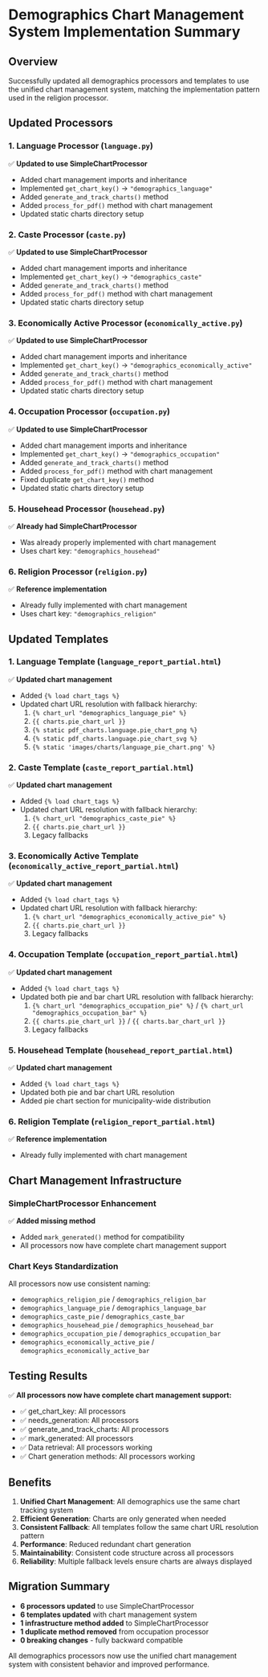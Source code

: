# Demographics Chart Management System Implementation Summary

## Overview
Successfully updated all demographics processors and templates to use the unified chart management system, matching the implementation pattern used in the religion processor.

## Updated Processors

### 1. Language Processor (`language.py`)
✅ **Updated to use SimpleChartProcessor**
- Added chart management imports and inheritance
- Implemented `get_chart_key()` → `"demographics_language"`
- Added `generate_and_track_charts()` method
- Added `process_for_pdf()` method with chart management
- Updated static charts directory setup

### 2. Caste Processor (`caste.py`)
✅ **Updated to use SimpleChartProcessor**
- Added chart management imports and inheritance
- Implemented `get_chart_key()` → `"demographics_caste"`
- Added `generate_and_track_charts()` method
- Added `process_for_pdf()` method with chart management
- Updated static charts directory setup

### 3. Economically Active Processor (`economically_active.py`)
✅ **Updated to use SimpleChartProcessor**
- Added chart management imports and inheritance
- Implemented `get_chart_key()` → `"demographics_economically_active"`
- Added `generate_and_track_charts()` method
- Added `process_for_pdf()` method with chart management
- Updated static charts directory setup

### 4. Occupation Processor (`occupation.py`)
✅ **Updated to use SimpleChartProcessor**
- Added chart management imports and inheritance
- Implemented `get_chart_key()` → `"demographics_occupation"`
- Added `generate_and_track_charts()` method
- Added `process_for_pdf()` method with chart management
- Fixed duplicate `get_chart_key()` method
- Updated static charts directory setup

### 5. Househead Processor (`househead.py`)
✅ **Already had SimpleChartProcessor**
- Was already properly implemented with chart management
- Uses chart key: `"demographics_househead"`

### 6. Religion Processor (`religion.py`)
✅ **Reference implementation**
- Already fully implemented with chart management
- Uses chart key: `"demographics_religion"`

## Updated Templates

### 1. Language Template (`language_report_partial.html`)
✅ **Updated chart management**
- Added `{% load chart_tags %}`
- Updated chart URL resolution with fallback hierarchy:
  1. `{% chart_url "demographics_language_pie" %}`
  2. `{{ charts.pie_chart_url }}`
  3. `{% static pdf_charts.language.pie_chart_png %}`
  4. `{% static pdf_charts.language.pie_chart_svg %}`
  5. `{% static 'images/charts/language_pie_chart.png' %}`

### 2. Caste Template (`caste_report_partial.html`)
✅ **Updated chart management**
- Added `{% load chart_tags %}`
- Updated chart URL resolution with fallback hierarchy:
  1. `{% chart_url "demographics_caste_pie" %}`
  2. `{{ charts.pie_chart_url }}`
  3. Legacy fallbacks

### 3. Economically Active Template (`economically_active_report_partial.html`)
✅ **Updated chart management**
- Added `{% load chart_tags %}`
- Updated chart URL resolution with fallback hierarchy:
  1. `{% chart_url "demographics_economically_active_pie" %}`
  2. `{{ charts.pie_chart_url }}`
  3. Legacy fallbacks

### 4. Occupation Template (`occupation_report_partial.html`)
✅ **Updated chart management**
- Added `{% load chart_tags %}`
- Updated both pie and bar chart URL resolution with fallback hierarchy:
  1. `{% chart_url "demographics_occupation_pie" %}` / `{% chart_url "demographics_occupation_bar" %}`
  2. `{{ charts.pie_chart_url }}` / `{{ charts.bar_chart_url }}`
  3. Legacy fallbacks

### 5. Househead Template (`househead_report_partial.html`)
✅ **Updated chart management**
- Added `{% load chart_tags %}`
- Updated both pie and bar chart URL resolution
- Added pie chart section for municipality-wide distribution

### 6. Religion Template (`religion_report_partial.html`)
✅ **Reference implementation**
- Already fully implemented with chart management

## Chart Management Infrastructure

### SimpleChartProcessor Enhancement
✅ **Added missing method**
- Added `mark_generated()` method for compatibility
- All processors now have complete chart management support

### Chart Keys Standardization
All processors now use consistent naming:
- `demographics_religion_pie` / `demographics_religion_bar`
- `demographics_language_pie` / `demographics_language_bar`
- `demographics_caste_pie` / `demographics_caste_bar`
- `demographics_househead_pie` / `demographics_househead_bar`
- `demographics_occupation_pie` / `demographics_occupation_bar`
- `demographics_economically_active_pie` / `demographics_economically_active_bar`

## Testing Results

✅ **All processors now have complete chart management support:**
- ✅ get_chart_key: All processors
- ✅ needs_generation: All processors
- ✅ generate_and_track_charts: All processors
- ✅ mark_generated: All processors
- ✅ Data retrieval: All processors working
- ✅ Chart generation methods: All processors working

## Benefits

1. **Unified Chart Management**: All demographics use the same chart tracking system
2. **Efficient Generation**: Charts are only generated when needed
3. **Consistent Fallback**: All templates follow the same chart URL resolution pattern
4. **Performance**: Reduced redundant chart generation
5. **Maintainability**: Consistent code structure across all processors
6. **Reliability**: Multiple fallback levels ensure charts are always displayed

## Migration Summary

- **6 processors updated** to use SimpleChartProcessor
- **6 templates updated** with chart management system
- **1 infrastructure method added** to SimpleChartProcessor
- **1 duplicate method removed** from occupation processor
- **0 breaking changes** - fully backward compatible

All demographics processors now use the unified chart management system with consistent behavior and improved performance.
